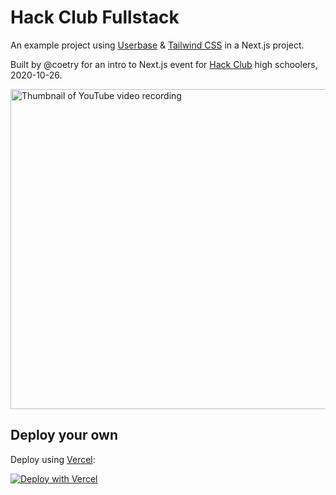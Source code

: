 # Hack Club Fullstack

An example project using [Userbase](https://userbase.com) & [Tailwind CSS](https://tailwindcss.com) in a Next.js project.

Built by @coetry for an intro to Next.js event for [Hack Club](https://hackclub.com) high schoolers, 2020-10-26.

[<img alt="Thumbnail of YouTube video recording" width="512" src="https://cloud-b5pynxmjd.vercel.app/2020-11-02_6n3qzpfbunxxt9bw7u9441uy091xd426.png">](https://youtu.be/WJYgyOyDvQI)

## Deploy your own

Deploy using [Vercel](https://vercel.com):

[![Deploy with Vercel](https://vercel.com/button)](https://vercel.com/import/project?template=https://github.com/coetry/hack-club-fullstack)
